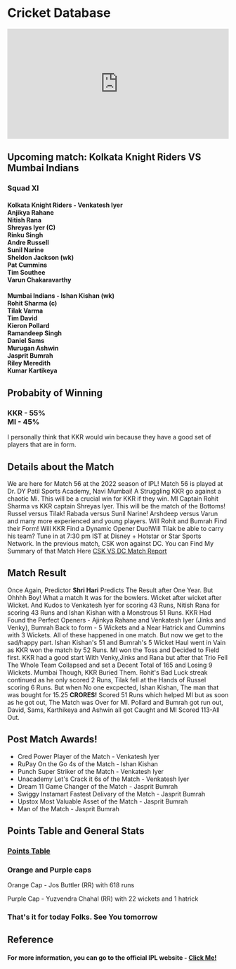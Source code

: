 <html>
<head>
<title> KKR vs MI </title>
</head>
<body>
<h1>Cricket Database</h1>
<iframe src="https://bwidget.crictimes.org/" style="width:100%;min-height: 250px;" frameborder="0" scrolling="yes"></iframe>
<h2>Upcoming match: Kolkata Knight Riders VS Mumbai Indians</h2>
<h3> Squad XI </h3>

<h4> Kolkata Knight Riders - Venkatesh Iyer <br> Anjikya Rahane <br> Nitish Rana <br> Shreyas Iyer (C) <br>Rinku Singh <br> Andre Russell <br> Sunil Narine <br> Sheldon Jackson (wk) <br> Pat Cummins <br> Tim Southee<br> Varun Chakaravarthy
<h4> Mumbai Indians - Ishan Kishan (wk)<br>
Rohit Sharma (c)<br>
Tilak Varma<br>
Tim David<br>
Kieron Pollard<br>
Ramandeep Singh<br>
Daniel Sams<br>
Murugan Ashwin<br>
Jasprit Bumrah<br>
Riley Meredith<br>
Kumar Kartikeya<br>
<h2>Probabity of Winning</h2>
<h3>KKR - 55% <br>
MI - 45%</h3>
<p>I personally think that KKR would win because they have a good set of players that are in form. 
</p>
<h2> Details about the Match </h2>
<p> We are here for Match 56 at the 2022 season of IPL! Match 56 is played at Dr. DY Patil Sports Academy, Navi Mumbai! A Struggling KKR go against a chaotic Mi. This will be a crucial win for KKR if they win. MI Captain Rohit Sharma vs KKR captain Shreyas Iyer. This will be the match of the Bottoms! Russel versus Tilak! Rabada versus Sunil Narine! Arshdeep versus Varun and many more experienced and young players. Will Rohit and Bumrah Find their Form! Will KKR Find a Dynamic Opener Duo!Will Tilak be able to carry his team? Tune in at 7:30 pm IST at Disney + Hotstar or Star Sports Network.
In the previous match, CSK won against DC. You can Find My Summary of that Match Here <a href="https://github.com/Beyonder-Hari/CSK-vs-DC-IPL-2022-Match-55"> CSK VS DC 
Match Report </a>
 <h2> Match Result </h2>
 <p> Once Again, Predictor <strong>Shri Hari</strong> Predicts The Result after One Year. But Ohhhh Boy! What a match It was for the bowlers. Wicket after wicket after Wicket. And Kudos to Venkatesh Iyer for scoring 43 Runs, Nitish Rana for scoring 43 Runs and Ishan Kishan with a Monstrous 51 Runs. KKR Had Found the Perfect Openers - Ajinkya Rahane and Venkatesh Iyer (Jinks and Venky), Bumrah Back to form - 5 Wickets and a Near Hatrick and Cummins with 3 Wickets. All of these happened in one match. But now we get to the sad/happy part. Ishan Kishan's 51 and Bumrah's 5 Wicket Haul went in Vain as KKR won the match by 52 Runs. MI won the Toss and Decided to Field first. KKR had a good start With Venky,Jinks and Rana but after that Trio Fell The Whole Team Collapsed and set a Decent Total of 165 and Losing 9 Wickets. Mumbai Though, KKR Buried Them. Rohit's Bad Luck streak continued as he only scored 2 Runs, Tilak fell at the Hands of Russel scoring 6 Runs. But when No one excpected, Ishan Kishan, The man that was bought for 15.25 <strong> CRORES!</strong> Scored 51 Runs which helped MI but as soon as he got out, The Match was Over for MI. Pollard and Bumrah got run out, David, Sams, Karthikeya and Ashwin all got Caught and MI Scored 113-All Out.
 <h2>Post Match Awards!</h2>
 <ul>
  <li> Cred Power Player of the Match - Venkatesh Iyer </li>
  <li> RuPay On the Go 4s of the Match - Ishan Kishan </li>
  <li> Punch Super Striker of the Match - Venkatesh Iyer </li>
  <li> Unacademy Let's Crack it 6s of the Match - Venkatesh Iyer </li>
  <li> Dream 11 Game Changer of the Match - Jasprit Bumrah </li>
  <li>Swiggy Instamart Fastest Delivary of the Match - Jasprit Bumrah </li>
  <li>Upstox Most Valuable Asset of the Match - Jasprit Bumrah </li>
  <li> Man of the Match - Jasprit Bumrah </li>
 </ul>
 <h2> Points Table and General Stats </h2> 
  <h3> <a href="https://www.iplt20.com/points-table/men/2022">Points Table</a> <h3>
 <h3> Orange and Purple caps </h3>
 <p> Orange Cap - Jos Buttler (RR) with 618 runs</p>
 <p> Purple Cap - Yuzvendra Chahal (RR) with 22 wickets and 1 hatrick</p>
   <h3>That's it for today Folks. See You tomorrow</h3>
   <h2> Reference</h2>
<h4>For more information, you can go to the official IPL website - <a href="https://www.iplt20.com">Click Me! </a></h4>
</body>
</html>
